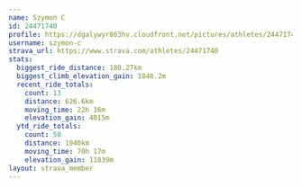 ```yaml
---
name: Szymon C
id: 24471740
profile: https://dgalywyr863hv.cloudfront.net/pictures/athletes/24471740/7213253/3/large.jpg
username: szymon-c
strava_url: https://www.strava.com/athletes/24471740
stats:
  biggest_ride_distance: 180.27km
  biggest_climb_elevation_gain: 1848.2m
  recent_ride_totals:
    count: 13
    distance: 626.6km
    moving_time: 22h 16m
    elevation_gain: 4015m
  ytd_ride_totals:
    count: 50
    distance: 1940km
    moving_time: 70h 17m
    elevation_gain: 11839m
layout: strava_member
--- 
```

